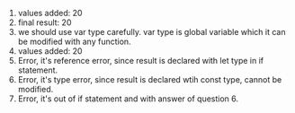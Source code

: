 1. values added: 20
2. final result: 20
3. we should use var type carefully. var type is global variable which it can be modified with any function. 
4. values added: 20
5. Error, it's reference error, since result is declared with let type in if statement.
6. Error, it's type error, since result is declared wtih const type, cannot be modified. 
7. Error, it's out of if statement and with answer of question 6.
